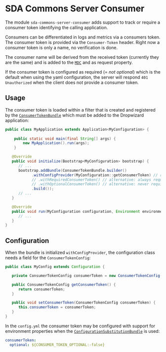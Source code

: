 # SDA Commons Server Consumer
  
The module `sda-commons-server-consumer` adds support to track or require a consumer token identifying the calling 
application.

Consumers can be differentiated in logs and metrics via a consumers token. The consumer token is provided via the 
`Consumer-Token` header. Right now a consumer token is only a name, no verification is done.

The consumer name will be derived from the received token (currently they are the same) and is added to the 
[`MDC`](https://www.slf4j.org/manual.html#mdc) and as request property.

If the consumer token is configured as required (= _not optional_) which is the default when using the yaml 
configuration, the server will respond `401 Unauthorized` when the client does not provide a consumer token.

## Usage

The consumer token is loaded within a filter that is created and registered by the 
[`ConsumerTokenBundle`](./src/main/java/org/sdase/commons/server/consumer/ConsumerTokenBundle.java) which must be added
to the Dropwizard application:

```java
public class MyApplication extends Application<MyConfiguration> {
   
    public static void main(final String[] args) {
        new MyApplication().run(args);
    }

   @Override
   public void initialize(Bootstrap<MyConfiguration> bootstrap) {
      // ...
      bootstrap.addBundle(ConsumerTokenBundle.builder()
            .withConfigProvider(MyConfiguration::getConsumerToken) // required or optional is configurable in config.yml
            // .withRequiredConsumerToken() // alternative: always require the token
            // .withOptionalConsumerToken() // alternative: never require the token but track it if available
            .build());
      // ...
   }

   @Override
   public void run(MyConfiguration configuration, Environment environment) {
      // ...
   }
}
```

## Configuration

When the bundle is initialized `withConfigProvider`, the configuration class needs a field for the 
`ConsumerTokenConfig`:

```java
public class MyConfig extends Configuration {

   private ConsumerTokenConfig consumerToken = new ConsumerTokenConfig();

   public ConsumerTokenConfig getConsumerToken() {
      return consumerToken;
   }

   public void setConsumerToken(ConsumerTokenConfig consumerToken) {
      this.consumerToken = consumerToken;
   }
}
```

In the `config.yml` the consumer token may be configured with support for environment properties when the
[`ConfigurationSubstitutionBundle`](../sda-commons-server-dropwizard/src/main/java/org/sdase/commons/server/dropwizard/bundles/ConfigurationSubstitutionBundle.java)
is used:

```yaml
consumerToken:
  optional: ${CONSUMER_TOKEN_OPTIONAL:-false}
```

